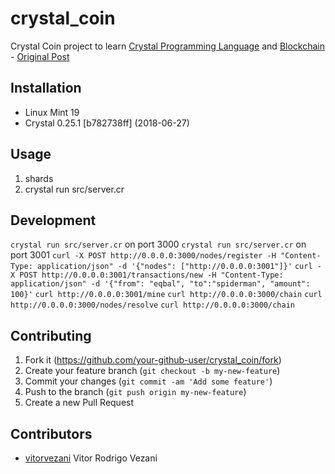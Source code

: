 # crystal_coin

Crystal Coin project to learn [Crystal Programming Language](https://crystal-lang.org) and [Blockchain](https://pt.wikipedia.org/wiki/Blockchain) - [Original Post](https://www.toptal.com/blockchain/crystal-programming-language-tutorial)

## Installation

- Linux Mint 19
- Crystal 0.25.1 [b782738ff] (2018-06-27)

## Usage

1. shards
2. crystal run src/server.cr

## Development

`crystal run src/server.cr` on port 3000
`crystal run src/server.cr` on port 3001
`curl -X POST http://0.0.0.0:3000/nodes/register -H "Content-Type: application/json" -d '{"nodes": ["http://0.0.0.0:3001"]}'`
`curl -X POST http://0.0.0.0:3001/transactions/new -H "Content-Type: application/json" -d '{"from": "eqbal", "to":"spiderman", "amount": 100}'`
`curl http://0.0.0.0:3001/mine`
`curl http://0.0.0.0:3000/chain`
`curl http://0.0.0.0:3000/nodes/resolve`
`curl http://0.0.0.0:3000/chain`

## Contributing

1. Fork it (<https://github.com/your-github-user/crystal_coin/fork>)
2. Create your feature branch (`git checkout -b my-new-feature`)
3. Commit your changes (`git commit -am 'Add some feature'`)
4. Push to the branch (`git push origin my-new-feature`)
5. Create a new Pull Request

## Contributors

- [vitorvezani](https://github.com/vitorvezani) Vitor Rodrigo Vezani
